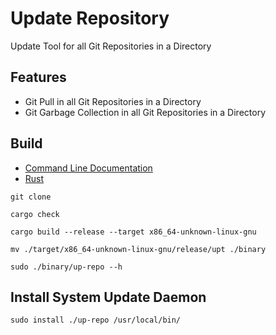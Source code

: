[CLIDoc]: https://github.com/HyaenaTechnologies/tools-utilities/blob/main/up-repo/documentation/up-repo.md
[Rust Language]: https://rust-lang.org

# Update Repository

Update Tool for all Git Repositories in a Directory

## Features

- Git Pull in all Git Repositories in a Directory
- Git Garbage Collection in all Git Repositories in a Directory

## Build

- [Command Line Documentation][CLIDoc]
- [Rust][Rust Language]

```shell
git clone

cargo check

cargo build --release --target x86_64-unknown-linux-gnu

mv ./target/x86_64-unknown-linux-gnu/release/upt ./binary

sudo ./binary/up-repo --h
```

## Install System Update Daemon

```shell
sudo install ./up-repo /usr/local/bin/
```

